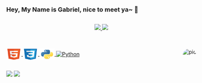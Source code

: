 ### Hey, My Name is Gabriel, nice to meet ya~ 👋

<!--
- 🔭 Working with Delphi Desktop Applications
- 🌱 Studying Delphi 
- ⚡ According to many online studies, the most disliked programming languages are Perl, Delphi, and VBA. :/ 
-->

 ##

<div align="center">
  <a href="https://github.com/GabrielSilva2y3d">
  <img height="180em" src="https://github-readme-stats.vercel.app/api?username=GabrielSilva2y3d&show_icons=true&theme=great-gatsby&include_all_commits=true&count_private=true"/>
  <img height="180em" src="https://github-readme-stats.vercel.app/api/top-langs/?username=GabrielSilva2y3d&layout=compact&langs_count=7&theme=great-gatsby"/>
</div>
  
  ##
  
  <div style="display: inline_block"><br>
    <img align="right"  alt="pic" height="160" style="border-radius:50px;"src="https://share-cdn.picrew.me/shareImg/org/202109/338224_PgQb769V.png">
    <img align="center" alt="HTML" height="30" width="40" src="https://raw.githubusercontent.com/devicons/devicon/master/icons/html5/html5-original.svg">
    <img align="center" alt="CSS" height="30" width="40" src="https://raw.githubusercontent.com/devicons/devicon/master/icons/css3/css3-original.svg">
    <img align="center" alt="Python" height="30" width="40" src="https://raw.githubusercontent.com/devicons/devicon/master/icons/python/python-original.svg">
    <img align="center" alt="Python" height="30" width="40" src="https://cdn.jsdelivr.net/gh/devicons/devicon/icons/java/java-plain-wordmark.svg">
    <link rel="stylesheet" href="https://cdn.jsdelivr.net/gh/devicons/devicon@v2.14.0/devicon.min.css">
  </div>
  
   ##
  
  <div> 
  <a href = "mailto:gabriel.silva2f3d@gmail.com"><img src="https://img.shields.io/badge/-Gmail-%23333?style=for-the-badge&logo=gmail&logoColor=white" target="_blank"></a>
  <a href="https://www.linkedin.com/in/gabriel-silva-7187131a4" target="_blank"><img src="https://img.shields.io/badge/-LinkedIn-%230077B5?style=for-the-badge&logo=linkedin&logoColor=white" target="_blank"></a> 
  </div>
 
 
